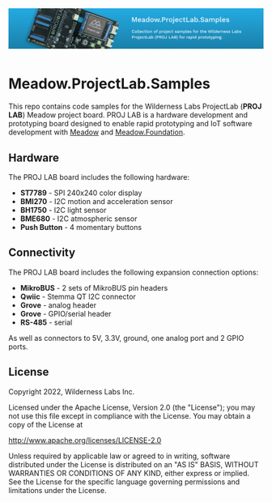 <img src="Design/banner.jpg" style="margin-bottom:10px" />

# Meadow.ProjectLab.Samples

This repo contains code samples for the Wilderness Labs ProjectLab (**PROJ LAB**) Meadow project board. PROJ LAB is a hardware development and prototyping board designed to enable rapid prototyping and IoT software development with [Meadow](http://developer.wildernesslabs.co/Meadow/) and [Meadow.Foundation](http://developer.wildernesslabs.co/Meadow/Meadow.Foundation/).

## Hardware

The PROJ LAB board includes the following hardware:
* **ST7789** - SPI 240x240 color display
* **BMI270** - I2C motion and acceleration sensor
* **BH1750** - I2C light sensor
* **BME680** - I2C atmospheric sensor
* **Push Button** - 4 momentary buttons

## Connectivity

The PROJ LAB board includes the following expansion connection options:
* **MikroBUS** - 2 sets of MikroBUS pin headers
* **Qwiic** - Stemma QT I2C connector
* **Grove** - analog header
* **Grove** - GPIO/serial header
* **RS-485** - serial 

As well as connectors to 5V, 3.3V, ground, one analog port and 2 GPIO ports.

## License
Copyright 2022, Wilderness Labs Inc.

Licensed under the Apache License, Version 2.0 (the "License");
you may not use this file except in compliance with the License.
You may obtain a copy of the License at

  http://www.apache.org/licenses/LICENSE-2.0

Unless required by applicable law or agreed to in writing, software
distributed under the License is distributed on an "AS IS" BASIS,
WITHOUT WARRANTIES OR CONDITIONS OF ANY KIND, either express or implied.
See the License for the specific language governing permissions and
limitations under the License.
